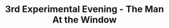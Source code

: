 ---
title: 3rd Experimental Evening - The Man At the Window
year: 1928
opening_date: 1928-02-07
closing_date: 
layout: productions
image:
image_caption:
image_credit:
playbill:
category:
Theatre: Theatre Jacksonville
cast:
  Mr. Mason: George Parkhill
  Beth: Gladys Bennett
  2nd Man: Harry Lewis
  Larry: Leo Finney
  1st Man: Morris Diamond
crew: 
  Playwright: Leo Finney
orchestra:
understudies:
external_links:
---